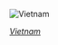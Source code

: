 
![Vietnam](https://www.gstatic.com/prettyearth/assets/full/5595.jpg)

*[Vietnam](https://www.google.com/maps/@20.875488,107.190615,15z/data=!3m1!1e3)*
